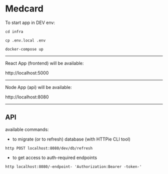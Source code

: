 # Medcard

To start app in DEV env:
```
cd infra
```
```
cp .env.local .env
```
```
docker-compose up
```

---

React App (frontend) will be available:

http://localhost:5000

---
Node App (api) will be available:

http://localhost:8080

---

## API

available commands:
- to migrate (or to refresh) database (with HTTPie CLI tool)
```
http POST localhost:8080/dev/db/refresh
```

- to get access to auth-required endpoints
```
http localhost:8080/-endpoint- 'Authorization:Bearer -token-'
```
